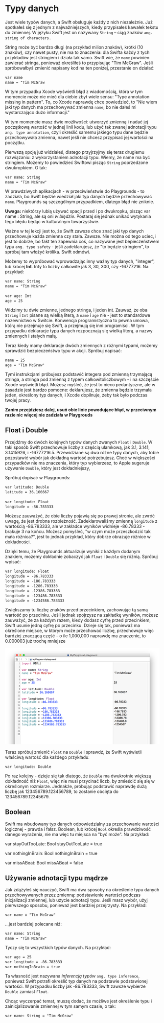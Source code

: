 # Typy danych

Jest wiele typów danych, a Swift obsługuje każdy z nich niezależnie. Już spotkałeś się z jednym z najważniejszych, kiedy przypisałeś kawałek tekstu do zmiennej. W języku Swift jest on nazywany `String` – ciąg znaków `ang. string of characters.`

String może być bardzo długi (na przykład milion znaków), krótki (10 znaków), czy nawet pusty, nie ma to znaczenia: dla Swifta każdy z tych przykładów jest stringiem i działa tak samo. Swift wie, że `name` powinien zawierać stringa, ponieważ określiłeś to przypisując "Tim McGraw". Jeśli spróbowałbyś zmienić napisany kod na ten poniżej, przestanie on działać:

    var name
    name = "Tim McGraw

W tym przypadku Xcode wyświetli błąd z wiadomością, która w tym momencie może nie mieć dla ciebie zbyt wiele sensu: "Type annotation missing in pattern". To, co Xcode naprawdę chce powiedzieć, to "Nie wiem jaki typ danych ma przechowywać zmienna `name`, bo nie dałeś mi wystarczająco dużo informacji."

W tym momencie masz dwie możliwości: utworzyć zmienną i nadać jej początkową wartość w jednej linii kodu, lub użyć tak zwanej adnotacji typu `ang. type annotation`, czyli określić samemu jakiego typu dane będzie przechowywała zmienna, nawet jeśli nie chcesz przypisać jej wartości na początku.

Pierwszą opcję już widziałeś, dlatego przyjrzyjmy się teraz drugiemu rozwiązaniu: z wykorzystaniem adnotacji typu. Wiemy, że name ma być stringiem. Możemy to powiedzieć Swiftowi pisząc `String` poprzedzone dwukropkiem. O tak:

    var name: String
    name = "Tim McGraw"

W prawdziwych aplikacjach - w przeciwieństwie do Playgrounds - to zadziała, bo Swift będzie wiedział jaki typ danych będzie przechowywać `name`. Playgrounds są szczególnym przypadkiem, dlatego błąd nie zniknie.

**Uwaga:** niektórzy lubią używać spacji przed i po dwukropku, pisząc var name : String, ale są oni *w błędzie*. Postaraj się jednak unikać wytykania tego błędu będąc w kulturalnym towarzystwie.

Ważne w tej lekcji jest to, że Swift zawsze chce znać jaki typ danych przechowuje każda zmienna czy stała. Zawsze. Nie można od tego uciec, i jest to dobrze, bo fakt ten zapewnia coś, co nazywane jest bepieczeństwem typu `ang. type safety` - jeśli zadeklarujesz, że "to będzie stringiem", to spróbuj tam włożyć królika. Swift odmówi.

Możemy to wypróbować wprowadzając inny ważny typ danych, "integer", lub krócej **Int**. Inty to liczby całkowite jak 3, 30, 300, czy -16777216. Na przykład:

    var name: String
    name = "Tim McGraw"

    var age: Int
    age = 25

Widzimy tu dwie zmienne, jednego stringa, i jeden int. Zauważ, że oba `String` i `Int` pisane są wielką literą, a `name` i `age` nie - jest to standardowe nazewnictwo w Switcie. Konwencja programistyczna to pewna umowa, którą nie przejmuje się Swift, a przejmują się inni programiści. W tym przypadku deklaracje typu danych rozpocznają się wielką literą, a nazwy zmiennych i stałych małą.

Teraz kiedy mamy deklaracje dwóch zmiennych z różnymi typami, możemy sprawdzić bezpieczeństwo typu w akcji. Spróbuj napisać:

    name = 25
    age = "Tim McGraw"

Tymi instrukcjami próbujesz podstawić integera pod zmienną trzymającą stringa, a stringa pod zmienną z typem całkowitoliczbowym - i na szczęście Xcode wyświetli błąd. Możesz myśleć, że jest to nieco pedantyczne, ale w zasadzie jest bardzo pomocne: deklarujesz, że zmienna będzie trzymała jeden, określony typ danych, i Xcode dopilnuje, żeby tak było podczas twojej pracy.

**Zanim przejdziesz dalej, usuń obie linie powodujące błąd, w przeciwnym razie nic więcej nie zadziała w Playgrouds**


## Float i Double

Przejdźmy do dwóch kolejnych typów danych zwanych `Float` i `Double`. W taki sposób Swift przechowuje liczby z częścią ułamkową, jak 3.1, 3.141, 3.1415926, i -16777216.5. Przewidziane są dwa różne typy danych, aby tobie pozostawić wybór jak dokładną wartość potrzebujesz. Choć w większości przypadków nie ma znaczenia, który typ wybierzesz, to Apple sugeruje używanie `Double`, który jest dokładniejszy,

Spróbuj dopisać w Playgrounds:

    var latitude: Double
    latitude = 36.166667

    var longitude: Float
    longitude = -86.783333

Możesz zauważyć, że obie liczby pojawią się po prawej stronie, ale zwróć uwagę, że jest drobna rozbieżność. Zadeklarowaliśmy zmienną `longitude` z wartością -86.783333, ale w zakładce wyników widnieje -86.78333 - brakuje 3 na końcu. Możesz pomyśleć, "w czym może przeszkodzić tak mała różnica?", jest to jednak przykład, który dobrze obrazuje różnice w dokładności.

Dzięki temu, że Playgrounds aktualizuje wyniki z każdym dodanym znakiem, możemy dokładnie zobaczyć jak `Float` i `Double` się różnią. Spróbuj wpisać:

    var longitude: Float
    longitude = -86.783333
    longitude = -186.783333
    longitude = -1286.783333
    longitude = -12386.783333
    longitude = -123486.783333
    longitude = -1234586.783333

Zwiększamy tu liczbę znaków przed przecinkiem, zachowując tą samą wartość po przecinku. Jeśli jednak spojrzysz na zakładkę wyników, możesz zauważyć, że za każdym razem, kiedy dodasz cyfrę przed przecinkiem, Swift usunie jedną cyfrę po przecinku. Dzieje się tak, ponieważ ma określone miejsce, w którym może przechować liczbę, przechowuje więc bardziej znaczącą część - o ile 1,000,000 naprawdę ma znaczenie, to 0.000003 już trochę mniejsze

![W Swiftcie Float przechowuje znacznie mniej danych niż Double, dlatego korzystaj z Double gdzie to tylko możliwe.](0-4.png)

Teraz spróbuj zmienić `Float` na `Double` i sprawdź, że Swift wyświetli właściwą wartość dla każdego przykładu:

    var longitude: Double

Po raz kolejny - dzieje się tak dlatego, że `Double` ma dwukrotnie większą dokładność niż `Float`, więc nie musi przycinać liczb, by zmieścić się się w określonym rozmiarze. Jednakże, próbując podstawić naprawdę dużą liczbę jak 123456789.123456789, to zostanie obcięta do 123456789.12345679.


## Boolean

Swift ma wbudowany typ danych odpowiedzialny za przechowanie wartości logicznej - prawda i fałsz. Boolean, lub krócej `Bool` określa prawdziwość danego wyrażenia, nie ma więc tu miejsca na "być może". Na przykład:

var stayOutTooLate: Bool
stayOutTooLate = true

var nothingInBrain: Bool
nothingInBrain = true

var missABeat: Bool
missABeat = false


## Używanie adnotacji typu mądrze

Jak zdążyłeś się nauczyć, Swift ma dwa sposoby na określenie typu danych przechowywanych przez zmienną: podstawienie wartości podczas inicjalizacji zmiennej, lub użycie adnotacji typu. Jeśli masz wybór, użyj pierwszego sposobu, ponieważ jest bardziej przejrzysty. Na przykład:

    var name = "Tim McGraw"

…jest bardziej polecane niż:

    var name: String
    name = "Tim McGraw"

Tyczy się to wszystkich typów danych. Na przykład:

    var age = 25
    var longitude = -86.783333
    var nothingInBrain = true

Ta własność jest nazywana *inferencją typów* `ang. type inference`, ponieważ Swift potrafi określić typ danych na podstawie podstawionej wartości. W przypadku liczby jak -86.783333, Swift zawsze wybierze `Double` zamiast `Float`.

Chcąc wyczerpać temat, muszę dodać, że możliwe jest określenie typu i zainicjalizowanie zmiennej w tym samym czasie, o tak:

    var name: String = "Tim McGraw"
